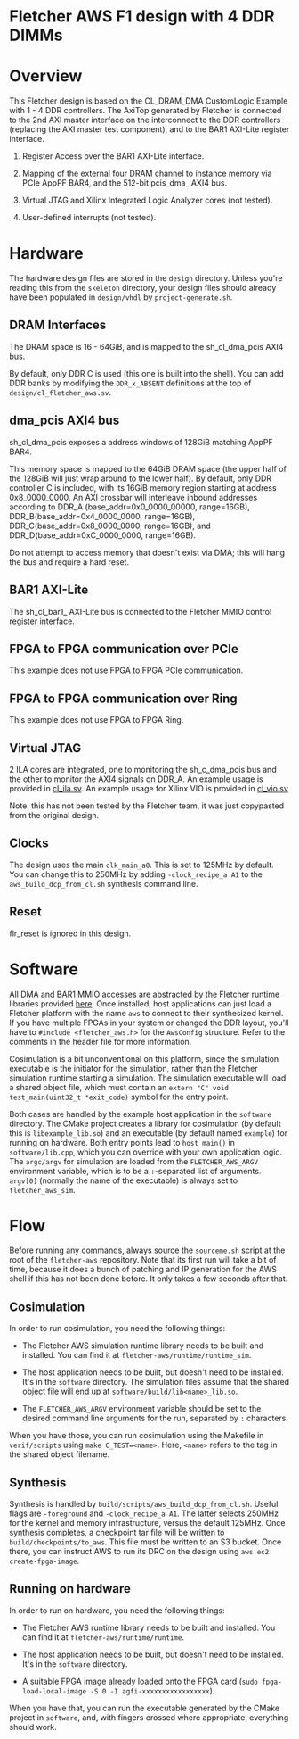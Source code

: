 # Fletcher AWS F1 design with 4 DDR DIMMs

# Overview

This Fletcher design is based on the CL_DRAM_DMA CustomLogic Example with 1 - 4
DDR controllers. The AxiTop generated by Fletcher is connected to the 2nd AXI
master interface on the interconnect to the DDR controllers (replacing the AXI
master test component), and to the BAR1 AXI-Lite register interface.

1) Register Access over the BAR1 AXI-Lite interface.

2) Mapping of the external four DRAM channel to instance memory via PCIe AppPF
   BAR4, and the 512-bit pcis_dma_ AXI4 bus.

3) Virtual JTAG and Xilinx Integrated Logic Analyzer cores (not tested).

4) User-defined interrupts (not tested).

# Hardware

The hardware design files are stored in the `design` directory. Unless you're
reading this from the `skeleton` directory, your design files should already
have been populated in `design/vhdl` by `project-generate.sh`.

## DRAM Interfaces

The DRAM space is 16 - 64GiB, and is mapped to the sh_cl_dma_pcis AXI4 bus.

By default, only DDR C is used (this one is built into the shell). You can
add DDR banks by modifying the `DDR_x_ABSENT` definitions at the top of
`design/cl_fletcher_aws.sv`.

<a name="dma_pcis"></a>
## dma_pcis AXI4 bus

sh\_cl\_dma\_pcis exposes a address windows of 128GiB matching AppPF BAR4.

This memory space is mapped to the 64GiB DRAM space (the upper half of the
128GiB will just wrap around to the lower half). By default, only DDR
controller C is included, with its 16GiB memory region starting at address
0x8_0000_0000. An AXI crossbar will interleave inbound addresses according
to DDR_A (base_addr=0x0_0000_00000, range=16GB), DDR_B(base_addr=0x4_0000_0000,
range=16GB), DDR_C(base_addr=0x8_0000_0000, range=16GB),
and DDR_D(base_addr=0xC_0000_0000, range=16GB).

Do not attempt to access memory that doesn't exist via DMA; this will hang the
bus and require a hard reset.

## BAR1 AXI-Lite

The sh_cl_bar1\_ AXI-Lite bus is connected to the Fletcher MMIO control
register interface.

## FPGA to FPGA communication over PCIe

This example does not use FPGA to FPGA PCIe communication.

## FPGA to FPGA communication over Ring

This example does not use FPGA to FPGA Ring.

## Virtual JTAG

2 ILA cores are integrated, one to monitoring the sh\_c_dma\_pcis bus and the
other to monitor the AXI4 signals on DDR_A. An example usage is provided in
[cl_ila.sv](design/cl_ila.sv). An example usage for Xilinx VIO is provided in
[cl_vio.sv](design/cl_vio.sv)

Note: this has not been tested by the Fletcher team, it was just copypasted
from the original design.

## Clocks

The design uses the main `clk_main_a0`. This is set to 125MHz by default. You
can change this to 250MHz by adding `-clock_recipe_a A1` to the
`aws_build_dcp_from_cl.sh` synthesis command line.

## Reset

flr_reset is ignored in this design.

# Software

All DMA and BAR1 MMIO accesses are abstracted by the Fletcher runtime libraries
provided [here](../../runtime). Once installed, host applications can just load
a Fletcher platform with the name `aws` to connect to their synthesized kernel.
If you have multiple FPGAs in your system or changed the DDR layout, you'll
have to `#include <fletcher_aws.h>` for the `AwsConfig` structure. Refer to the
comments in the header file for more information.

Cosimulation is a bit unconventional on this platform, since the simulation
executable is the initiator for the simulation, rather than the Fletcher
simulation runtime starting a simulation. The simulation executable will load a
shared object file, which must contain an
`extern "C" void test_main(uint32_t *exit_code)` symbol for the entry point.

Both cases are handled by the example host application in the `software`
directory. The CMake project creates a library for cosimulation (by default this
is `libexample_lib.so`) and an executable (by default named `example`) for
running on hardware. Both entry points lead to `host_main()` in
`software/lib.cpp`, which you can override with your own application logic. The
`argc/argv` for simulation are loaded from the `FLETCHER_AWS_ARGV` environment
variable, which is to be a `:`-separated list of arguments. `argv[0]` (normally
the name of the executable) is always set to `fletcher_aws_sim`.

# Flow

Before running any commands, always source the `sourceme.sh` script at the root
of the `fletcher-aws` repository. Note that its first run will take a bit of
time, because it does a bunch of patching and IP generation for the AWS shell
if this has not been done before. It only takes a few seconds after that.

## Cosimulation

In order to run cosimulation, you need the following things:

 - The Fletcher AWS simulation runtime library needs to be built and installed.
   You can find it at `fletcher-aws/runtime/runtime_sim`.

 - The host application needs to be built, but doesn't need to be installed.
   It's in the `software` directory. The simulation files assume that the
   shared object file will end up at `software/build/lib<name>_lib.so`.

 - The `FLETCHER_AWS_ARGV` environment variable should be set to the desired
   command line arguments for the run, separated by `:` characters.

When you have those, you can run cosimulation using the Makefile in
`verif/scripts` using `make C_TEST=<name>`. Here, `<name>` refers to the tag in
the shared object filename.

## Synthesis

Synthesis is handled by `build/scripts/aws_build_dcp_from_cl.sh`. Useful flags
are `-foreground` and `-clock_recipe_a A1`. The latter selects 250MHz for the
kernel and memory infrastructure, versus the default 125MHz. Once synthesis
completes, a checkpoint tar file will be written to `build/checkpoints/to_aws`.
This file must be written to an S3 bucket. Once there, you can instruct AWS to
run its DRC on the design using `aws ec2 create-fpga-image`.

## Running on hardware

In order to run on hardware, you need the following things:

 - The Fletcher AWS runtime library needs to be built and installed. You can
   find it at `fletcher-aws/runtime/runtime`.

 - The host application needs to be built, but doesn't need to be installed.
   It's in the `software` directory.

 - A suitable FPGA image already loaded onto the FPGA card
   (`sudo fpga-load-local-image -S 0 -I agfi-xxxxxxxxxxxxxxxxx`).

When you have that, you can run the executable generated by the CMake project
in `software`, and, with fingers crossed where appropriate, everything should
work.

